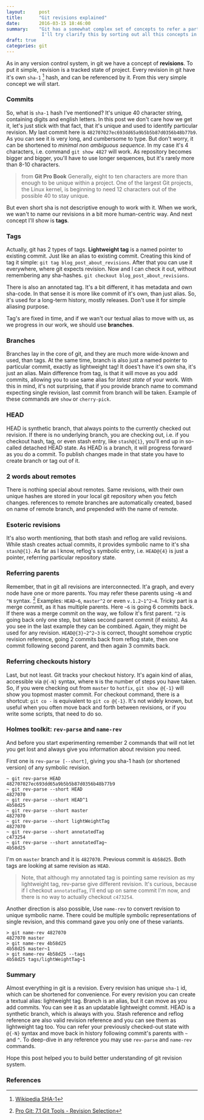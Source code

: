 ```yaml
---
layout:     post
title:      "Git revisions explained"
date:       2016-03-15 18:46:00
summary:    "Git has a somewhat complex set of concepts to refer a particular point in history. We have commits, branches, tags, remotes. Moe than enough to get confused!
             I'll try clarify this by sorting out all this concepts in holistic system, connecting them together from simple to complex."
draft: true
categories: git
---
```


As in any version control system, in git we have a concept of __revisions__. To put it simple, revision is a tracked state of project.
Every revision in git have it's own `sha-1` [^1] hash, and can be referenced by it. From this very simple concept we will start.

### Commits
So, what is `sha-1` hash I've mentioned? It's unique 40 character string, containing digits and english letters. In this post we don't care how we get it, let's just stick with that fact, that it's unique and used to identify particular revision.
My last commit here is `482707027ec693dd65a9b5b5b87d0356b48b77b9`. As you can see it is very long, and cumbersome to type. But don't worry, it can be shortened to _minimal non ambiguous sequence_.
In my case it's 4 characters, i.e. command `git show 4827` will work. As repository becomes bigger and bigger,
you'll have to use longer sequences, but it's rarely more than 8-10 characters.

> from __Git Pro Book__
> Generally, eight to ten characters are more than enough to be unique within a project. One of the largest Git projects, the Linux kernel, is beginning to need 12 characters out of the possible 40 to stay unique.

But even short sha is not descriptive enough to work with it. When we work, we wan't to name our revisions in a bit more human-centric way. And next concept I'll show is __tags__.

### Tags
Actually, git has 2 types of tags.
__Lightweight tag__ is a named pointer to existing commit. Just like an alias to existing commit.
Creating this kind of tag it simple: `git tag blog_post_about_revisions`. After that you can use it everywhere, where git expects revision.
Now and I can check it out, without remembering any sha-hashes. `git checkout blog_post_about_revisions`.

There is also an annotated tag. It's a bit different, it has metadata and own sha-code. In that sense it is more like commit of it's own, than just alias.
So, it's used for a long-term history, mostly releases. Don't use it for simple aliasing purpose.

Tag's are fixed in time, and if we wan't our textual alias to move with us, as we progress in our work, we should use __branches__.

### Branches
Branches lay in the core of git, and they are much more wide-known and used, than tags.
At the same time, branch is also just a named pointer to particular commit, exactly as lightweight tag! It does't have it's own sha, it's just an alias.
Main difference from tag, is that it will move as you add commits, allowing you to use same alias for _latest state_ of your work.
With this in mind, it's not surprising, that if you provide branch name to command expecting single revision, last commit from branch will be taken.
Example of these commands are `show` or `cherry-pick`.

### HEAD
HEAD is synthetic branch, that always points to the currently checked out revision.
If there is no underlying branch, you are checking out, i.e. if you checkout hash, tag, or even stash entry, like `stash@{1}`, you'll end up in so-called detached HEAD state.
As HEAD is a branch, it will progress forward as you do a commit.
To publish changes made in that state you have to create branch or tag out of it.

### 2 words about remotes
There is nothing special about remotes. Same revisions, with their own unique hashes are stored in your local git repository when you fetch changes. references to remote branches are automatically created, based on name of remote branch, and prepended with the name of remote.

### Esoteric revisions
It's also worth mentioning, that both stash and reflog are valid revisions. While stash creates actual commits,
it provides symbolic name to it's sha `stash@{1}`. As far as I know, reflog's symbolic entry, i.e. `HEAD@{4}` is just a pointer, referring particular repository state.

### Referring parents
Remember, that in git all revisions are interconnected. It'a graph, and every node have one or more parents. You may refer these parents using `~N` and `^N` syntax. [^2]
Examples: `HEAD~6`, `master^2` or even `v.1.2~1^2~4`.
Tricky part is a merge commit, as it has multiple parents. Here `~6` is going 6 commits back. If there was a merge commit on the way, we follow it's first parent. `^2` is going back only one step, but takes second parent commit (if exists).
As you see in the last example they can be combined. Again, they might be used for any revision. `HEAD@{3}~2^2~3` is correct, thought somehow cryptic revision reference, going 2 commits back from reflog state, then one commit following second parent, and then again 3 commits back.

### Referring checkouts history
Last, but not least. Git tracks your checkout history. It's again kind of alias, accessible via `@{-N}` syntax, where `N` is the number of steps you have taken.
So, if you were checking out from `master` to `hotfix`, `git show @{-1}` will show you topmost master commit. For checkout command, there is a shortcut: `git co -` is equivalent to `git co @{-1}`.
It's not widely known, but useful when you often move back and forth between revisions, or if you write some scripts, that need to do so.

### Holmes toolkit: `rev-parse` and `name-rev`
And before you start experimenting remember 2 commands that will not let you get lost and always give you information about revision you need.

First one is `rev-parse [--short]`, giving you sha-1 hash (or shortened version) of any symbolic revision.

```
~ git rev-parse HEAD
482707027ec693dd65a9b5b5b87d0356b48b77b9
~ git rev-parse --short HEAD  
4827070
~ git rev-parse --short HEAD^1
4b58d25
~ git rev-parse --short master
4827070
~ git rev-parse --short lightWeightTag
4827070
~ git rev-parse --short annotatedTag
c473254
~ git rev-parse --short annotatedTag~
4b58d25
```

I'm on `master` branch and it is `4827070`. Previous commit is `4b58d25`. Both tags are looking at same revision as `HEAD`.  

> Note, that although my annotated tag is pointing same revision as my lightweight tag, rev-parse give different revision.
It's curious, because if I checkout `annotatedTag`, I'll end up on same commit I'm now, and there is no way to actually checkout `c473254`.

Another direction is also possible, Use `name-rev` to convert revision to unique symbolic name.
There could be multiple symbolic representations of single revision, and this command gave you only one of these variants.

```
> git name-rev 4827070        
4827070 master
> git name-rev 4b58d25
4b58d25 master~1
> git name-rev 4b58d25 --tags
4b58d25 tags/lightWeightTag~1
```

### Summary

Almost everything in git is a revision. Every revision has unique `sha-1` id, which can be shortened for convenience.
For every revision you can create a textual alias: lightweight tag. Branch is an alias,
but it can move as you add commits. You can see it as an updatable lightweight commit. HEAD is a synthetic branch, which is always with you.
Stash reference and reflog reference are also valid revision reference and you can see them as lightweight tag too.
You can refer your previously checked-out state with `@{-N}` syntax and move back in history following commit's parents with `~` and `^`.
To deep-dive in any reference you may use `rev-parse` and `name-rev` commands.

Hope this post helped you to build better understanding of git revision system.

### References

[^1]: [Wikipedia SHA-1](https://en.wikipedia.org/wiki/SHA-1)
[^2]: [Pro Git: 7.1 Git Tools - Revision Selection](https://git-scm.com/book/en/v2/Git-Tools-Revision-Selection)
